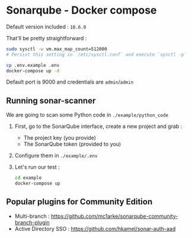 # Sonarqube - Docker compose

Default version included : `10.6.0`

That'll be pretty straightforward :

```bash
sudo sysctl -w vm.max_map_count=512000
# Persist this setting in `/etc/sysctl.conf` and execute `sysctl -p`

cp .env.example .env
docker-compose up -d
```

Default port is 9000 and credentials are `admin`/`admin`

## Running sonar-scanner

We are going to scan some Python code in `./example/python_code`

1. First, go to the SonarQube interface, create a new project and grab :

   - The project key (you provide)
   - The SonarQube token (provided to you)

2. Configure them in `./example/.env`

3. Let's run our test :

    ```bash
    cd example
    docker-compose up
    ```

## Popular plugins for Community Edition

- Multi-branch : https://github.com/mc1arke/sonarqube-community-branch-plugin
- Active Directory SSO : https://github.com/hkamel/sonar-auth-aad
